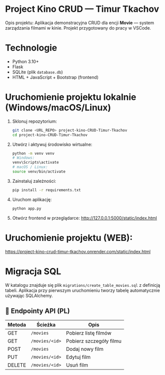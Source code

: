 # Project Kino CRUD — Timur Tkachov

Opis projektu: 
Aplikacja demonstracyjna CRUD dla encji **Movie** — system zarządzania filmami w kinie.
Projekt przygotowany do pracy w VSCode.

# Technologie
- Python 3.10+
- Flask
- SQLite (plik `database.db`)
- HTML + JavaScript + Bootstrap (frontend)

# Uruchomienie projektu lokalnie (Windows/macOS/Linux)
1. Sklonuj repozytorium:
   ```bash
   git clone <URL_REPO> project-kino-CRUD-Timur-Tkachov
   cd project-kino-CRUD-Timur-Tkachov
   ```

2. Utwórz i aktywuj środowisko wirtualne:
   ```bash
   python -m venv venv
   # Windows:
   venv\Scripts\activate
   # macOS / Linux:
   source venv/bin/activate
   ```

3. Zainstaluj zależności:
   ```bash
   pip install -r requirements.txt
   ```

4. Uruchom aplikację:
   ```bash
   python app.py
   ```

5. Otwórz frontend w przeglądarce:
   http://127.0.0.1:5000/static/index.html
# Uruchomienie projektu (WEB):
https://project-kino-crud-timur-tkachov.onrender.com/static/index.html   

# Migracja SQL
W katalogu znajduje się plik `migrations/create_table_movies.sql` z definicją tabeli.
Aplikacja przy pierwszym uruchomieniu tworzy tabelę automatycznie używając SQLAlchemy.

## 🧭 Endpointy API (PL)
| Metoda | Ścieżka | Opis |
|---|---|---|
| GET | `/movies` | Pobierz listę filmów |
| GET | `/movies/<id>` | Pobierz szczegóły filmu |
| POST | `/movies` | Dodaj nowy film |
| PUT | `/movies/<id>` | Edytuj film |
| DELETE | `/movies/<id>` | Usuń film |

